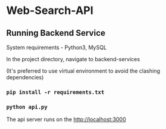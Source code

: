 # Web-Search-API

## Running Backend Service

System requirements - Python3, MySQL

In the project directory, navigate to backend-services

(It's preferred to use virtual environment to avoid the clashing dependencies)

### `pip install -r requirements.txt`

### `python api.py`

The api server runs on the [http://localhost:3000](http://localhost:9898)
